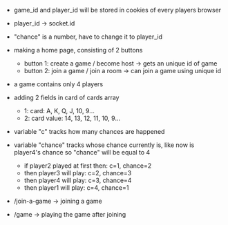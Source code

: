 * game_id and player_id will be stored in cookies of every players browser
* player_id -> socket.id

* "chance" is a number, have to change it to player_id

* making a home page, consisting of 2 buttons
    * button 1: create a game / become host -> gets an unique id of game
    * button 2: join a game / join a room -> can join a game using unique id
* a game contains only 4 players

* adding 2 fields in card of cards array
    * 1: card: A, K, Q, J, 10, 9...
    * 2: card value: 14, 13, 12, 11, 10, 9...

* variable "c" tracks how many chances are happened
* variable "chance" tracks whose chance currently is, like now is player4's chance so "chance" will be equal to 4
    * if player2 played at first then: c=1, chance=2
    * then player3 will play: c=2, chance=3
    * then player4 will play: c=3, chance=4
    * then player1 will play: c=4, chance=1

* /join-a-game -> joining a game
* /game -> playing the game after joining
